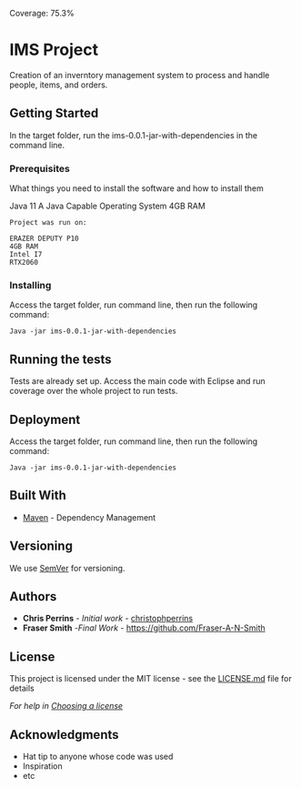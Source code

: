 Coverage: 75.3%
# IMS Project

Creation of an inverntory management system to process and handle people, items, and orders.
## Getting Started

In the target folder, run the ims-0.0.1-jar-with-dependencies in the command line.

### Prerequisites

What things you need to install the software and how to install them

Java 11
A Java Capable Operating System
4GB RAM
```
Project was run on:

ERAZER DEPUTY P10
4GB RAM
Intel I7
RTX2060
```

### Installing

Access the target folder, run command line, then run the following command:

```
Java -jar ims-0.0.1-jar-with-dependencies
```


## Running the tests

Tests are already set up. Access the main code with Eclipse and run coverage over the whole project to run tests.

## Deployment

Access the target folder, run command line, then run the following command:

```
Java -jar ims-0.0.1-jar-with-dependencies
```

## Built With

* [Maven](https://maven.apache.org/) - Dependency Management

## Versioning

We use [SemVer](http://semver.org/) for versioning.

## Authors

* **Chris Perrins** - *Initial work* - [christophperrins](https://github.com/christophperrins)
* **Fraser Smith** -*Final Work* -  https://github.com/Fraser-A-N-Smith

## License

This project is licensed under the MIT license - see the [LICENSE.md](LICENSE.md) file for details 

*For help in [Choosing a license](https://choosealicense.com/)*

## Acknowledgments

* Hat tip to anyone whose code was used
* Inspiration
* etc
